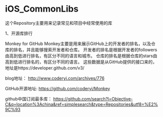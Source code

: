 # iOS_CommonLibs

这个Repository主要用来记录常见和项目中经常使用的库

1、开源库排行

Monkey for GitHub Monkey主要是用来展示GitHub上的开发者的排名，以及仓库的排名，并且能够搜索开发者和仓库。 
开发者的排名是根据开发者的followers由高到低进行排名，有区分不同的语言和城市。 仓库的排名是根据仓库的stars由高到低进行排名的，有区分不同的语言。 这些数据是从GitHub提供的接口来的，地址是https://developer.github.com/v3/

blog地址： http://www.coderyi.com/archives/776

GitHub开源地址: https://github.com/coderyi/Monkey

github中国订阅最多库： https://github.com/search?l=Objective-C&q=location%3Achina&ref=simplesearch&type=Repositories&utf8=%E2%9C%93
